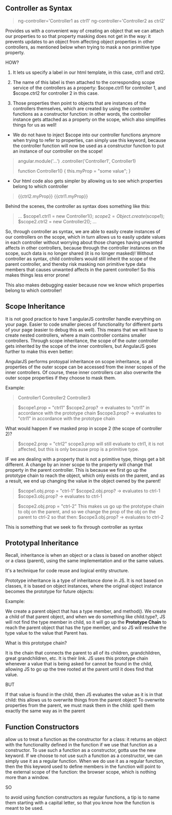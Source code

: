 ## Controller as Syntax
> ng-controller='Controller1 as ctrl1'
>   ng-controller='Controller2 as ctrl2'

Provides us with a convenient way of creating an object that we can attach our properties to so that property masking does not get in the way: it prevents updates to an object from affecting object properties in other controllers, as mentioned below when trying to mask a non primitive type property. 

HOW? 

1. It lets us specify a label in our html template, in this case, ctrl1 and ctrl2. 

2. The name of this label is then attached to the corresponding scope service of the controllers as a property: $scope.ctrl1 for controller 1, and $scope.ctrl2 for controller 2 in this case. 

3. Those properties then point to objects that are instances of the controllers themselves, which are created by using the controller functions as a constructor function: in other words, the controller instance gets attached as a property on the scope, which also simplifies things for us as well!

- We do not have to inject $scope into our controller functions anymore when trying to refer to properties, can simply use this keyword, because the controller function will now be used as a constructor function to put an instance of our controller on the scope!

> angular.module('...')
> .controller('Controller1', Controller1)
>
> function Controller1() {
>   this.myProp = "some value";
> }

- Our html code also gets simpler by allowing us to see which properties belong to which controller

> <div>
> {{ctrl2.myProp}}
> {{ctrl1.myProp}}
> </div>

Behind the scenes, the controller as syntax does something like this: 
> ...
> $scope1.ctrl1 = new Controller1();
> $scope2 = Object.create($scope1);
> $scope2.ctrl2 = new Controller2();
> ...

So, through controller as syntax, we are able to easily create instances of our controllers on the scope, which in turn allows us to easily update values in each controller without worrying about those changes having unwanted affects in other controllers, because through the controller instances on the scope, such data is no longer shared (it is no longer masked)! Without controller as syntax, child controllers would still inherit the scope of the parent controller, and thereby risk masking non primitive type data members that causes unwanted affects in the parent controller! So this makes things less error prone!

This also makes debugging easier because now we know which properties belong to which controller!

## Scope Inheritance

It is not good practice to have 1 angularJS controller handle everything on your page. Easier to code smaller pieces of functionality for different parts of your page (easier to debug this as well). This means that we will have to create nested controllers, where a main controller contains smaller controllers. Through scope inheritance, the scope of the outer controller gets inherited by the scope of the inner controllers, but AngularJS goes further to make this even better: 

AngularJS performs protoypal inheritance on scope inheritance, so all properties of the outer scope can be accessed from the inner scopes of the inner controllers. Of course, these inner controllers can also overwrite the outer scope properties if they choose to mask them.

Example: 

> Controller1
>   Controller2
>   Controller3

> $scope1.prop = "ctrl1"
> $scope2.prop? -> evaluates to "ctrl1" in accordance with the prototype chain
> $scope3.prop? -> evaluates to "ctrl1" in accordance with the prototype chain

What would happen if we masked prop in scope 2 (the scope of controller 2)? 
> $scope2.prop = "ctrl2"
scope3.prop will still evaluate to ctrl1, it is not affected, but this is only because prop is a primitive type. 

IF we are dealing with a property that is not a primitive type, things get a bit different. A change by an inner scope to the property will change that property in the parent controller. This is because we first go up the prototype chain to reach the object, which only exists on the parent, and as a result, we end up changing the value in the object owned by the parent!

> $scope1.obj.prop = "ctrl-1"
> $scope2.obj.prop? -> evaluates to ctrl-1
> $scope3.obj.prop? -> evaluates to ctrl-1

> $scope2.obj.prop = "ctrl-2" 
This makes us go up the prototype chain to obj on the parent, and so we change the prop of the obj on the parent to ctrl-2 so that then: 
> $scope3.obj.prop? -> evaluates to ctrl-2

This is something that we seek to fix through controller as syntax

## Prototypal Inheritance

Recall, inheritance is when an object or a class is based on another object or a class (parent), using the same implementation and or the same values. 

It's a technique for code reuse and logical entity structure. 

Prototype inheritance is a type of inheritance done in JS. It is not based on classes, it is based on object instances, where the original object instance becomes the prototype for future objects: 

Example: 

We create a parent object that has a type member, and method(). We create a child of that parent object, and when we do something like child.type?, JS will not find the type member in child, so it will go up the __Prototype Chain__ to reach the parent object that has the type member, and so JS will resolve the type value to the value that Parent has. 

What is this prototype chain? 

It is the chain that connects the parent to all of its children, grandchildren, great grandchildren, etc. It is their link. JS uses this prototype chain whenever a value that is being asked for cannot be found in the child, allowing JS to go up the tree rooted at the parent until it does find that value. 

BUT 

If that value is found in the child, then JS evaluates the value as it is in that child: this allows us to overwrite things from the parent object! To overwrite properties from the parent, we must mask them in the child: spell them exactly the same way as in the parent

## Function Constructors

allow us to treat a function as the constructor for a class: it returns an object with the functionality defined in the function if we use that function as a constructor. To use such a function as a constructor, gotta use the new keyword. If we choose to not use such a function as a constructor, we can simply use it as a regular function. When we do use it as a regular function, then the this keyword used to define members in the function will point to the external scope of the function: the browser scope, which is nothing more than a  window.

SO

to avoid using function constructors as regular functions, a tip is to name them starting with a capital letter, so that you know how the function is meant to be used.